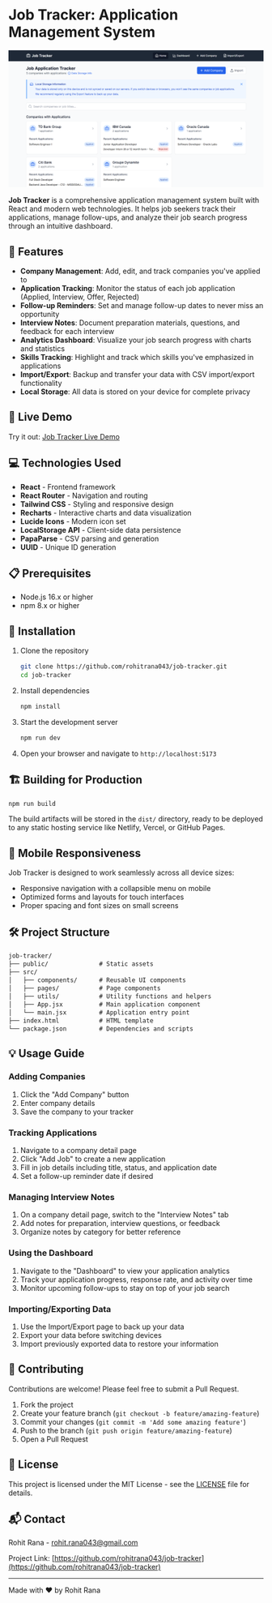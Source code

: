 # Job Tracker: Application Management System

![Job Tracker Demo](public/homepage.png)

**Job Tracker** is a comprehensive application management system built with React and modern web technologies. It helps job seekers track their applications, manage follow-ups, and analyze their job search progress through an intuitive dashboard.

## 🌟 Features

- **Company Management**: Add, edit, and track companies you've applied to
- **Application Tracking**: Monitor the status of each job application (Applied, Interview, Offer, Rejected)
- **Follow-up Reminders**: Set and manage follow-up dates to never miss an opportunity
- **Interview Notes**: Document preparation materials, questions, and feedback for each interview
- **Analytics Dashboard**: Visualize your job search progress with charts and statistics
- **Skills Tracking**: Highlight and track which skills you've emphasized in applications
- **Import/Export**: Backup and transfer your data with CSV import/export functionality
- **Local Storage**: All data is stored on your device for complete privacy

## 🚀 Live Demo

Try it out: [Job Tracker Live Demo](https://job-tracker.rohitrana.dev)

## 💻 Technologies Used

- **React** - Frontend framework
- **React Router** - Navigation and routing
- **Tailwind CSS** - Styling and responsive design
- **Recharts** - Interactive charts and data visualization
- **Lucide Icons** - Modern icon set
- **LocalStorage API** - Client-side data persistence
- **PapaParse** - CSV parsing and generation
- **UUID** - Unique ID generation

## 📋 Prerequisites

- Node.js 16.x or higher
- npm 8.x or higher

## 🔧 Installation

1. Clone the repository

   ```bash
   git clone https://github.com/rohitrana043/job-tracker.git
   cd job-tracker
   ```

2. Install dependencies

   ```bash
   npm install
   ```

3. Start the development server

   ```bash
   npm run dev
   ```

4. Open your browser and navigate to `http://localhost:5173`

## 🏗️ Building for Production

```bash
npm run build
```

The build artifacts will be stored in the `dist/` directory, ready to be deployed to any static hosting service like Netlify, Vercel, or GitHub Pages.

## 📱 Mobile Responsiveness

Job Tracker is designed to work seamlessly across all device sizes:

- Responsive navigation with a collapsible menu on mobile
- Optimized forms and layouts for touch interfaces
- Proper spacing and font sizes on small screens

## 🛠️ Project Structure

```
job-tracker/
├── public/              # Static assets
├── src/
│   ├── components/      # Reusable UI components
│   ├── pages/           # Page components
│   ├── utils/           # Utility functions and helpers
│   ├── App.jsx          # Main application component
│   └── main.jsx         # Application entry point
├── index.html           # HTML template
└── package.json         # Dependencies and scripts
```

## 💡 Usage Guide

### Adding Companies

1. Click the "Add Company" button
2. Enter company details
3. Save the company to your tracker

### Tracking Applications

1. Navigate to a company detail page
2. Click "Add Job" to create a new application
3. Fill in job details including title, status, and application date
4. Set a follow-up reminder date if desired

### Managing Interview Notes

1. On a company detail page, switch to the "Interview Notes" tab
2. Add notes for preparation, interview questions, or feedback
3. Organize notes by category for better reference

### Using the Dashboard

1. Navigate to the "Dashboard" to view your application analytics
2. Track your application progress, response rate, and activity over time
3. Monitor upcoming follow-ups to stay on top of your job search

### Importing/Exporting Data

1. Use the Import/Export page to back up your data
2. Export your data before switching devices
3. Import previously exported data to restore your information

## 🤝 Contributing

Contributions are welcome! Please feel free to submit a Pull Request.

1. Fork the project
2. Create your feature branch (`git checkout -b feature/amazing-feature`)
3. Commit your changes (`git commit -m 'Add some amazing feature'`)
4. Push to the branch (`git push origin feature/amazing-feature`)
5. Open a Pull Request

## 📄 License

This project is licensed under the MIT License - see the [LICENSE](LICENSE) file for details.

## 📬 Contact

Rohit Rana - [rohit.rana043@gmail.com](mailto:rohit.rana043@gmail.com)

Project Link: [https://github.com/rohitrana043/job-tracker](https://github.com/rohitrana043/job-tracker)

---

Made with ❤️ by Rohit Rana
